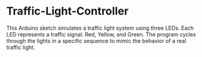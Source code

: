 # Traffic-Light-Controller
This Arduino sketch simulates a traffic light system using three LEDs. Each LED represents a traffic signal: Red, Yellow, and Green. The program cycles through the lights in a specific sequence to mimic the behavior of a real traffic light.

